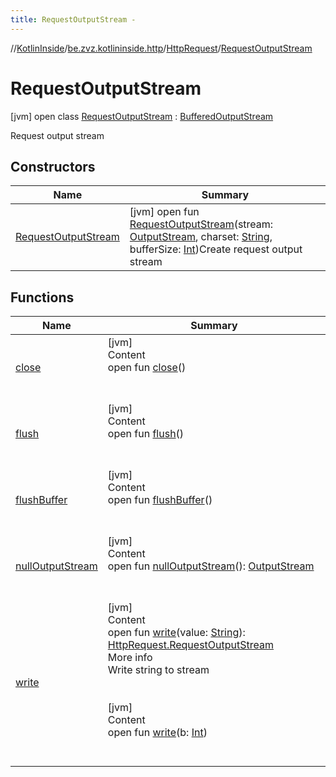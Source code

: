 ```yaml
---
title: RequestOutputStream -
---
```

//[KotlinInside](../../../index.md)/[be.zvz.kotlininside.http](../../index.md)/[HttpRequest](../index.md)/[RequestOutputStream](index.md)



# RequestOutputStream  
 [jvm] open class [RequestOutputStream](index.md) : [BufferedOutputStream](https://docs.oracle.com/javase/7/docs/api/java/io/BufferedOutputStream.html)

Request output stream

   


## Constructors  
  
|  Name|  Summary| 
|---|---|
| <a name="be.zvz.kotlininside.http/HttpRequest.RequestOutputStream/RequestOutputStream/#java.io.OutputStream#java.lang.String#int/PointingToDeclaration/"></a>[RequestOutputStream](-request-output-stream.md)| <a name="be.zvz.kotlininside.http/HttpRequest.RequestOutputStream/RequestOutputStream/#java.io.OutputStream#java.lang.String#int/PointingToDeclaration/"></a> [jvm] open fun [RequestOutputStream](-request-output-stream.md)(stream: [OutputStream](https://docs.oracle.com/javase/7/docs/api/java/io/OutputStream.html), charset: [String](https://docs.oracle.com/javase/7/docs/api/java/lang/String.html), bufferSize: [Int](https://kotlinlang.org/api/latest/jvm/stdlib/kotlin/-int/index.html))Create request output stream   <br>


## Functions  
  
|  Name|  Summary| 
|---|---|
| <a name="java.io/FilterOutputStream/close/#/PointingToDeclaration/"></a>[close](index.md#%5Bjava.io%2FFilterOutputStream%2Fclose%2F%23%2FPointingToDeclaration%2F%5D%2FFunctions%2F578868537)| <a name="java.io/FilterOutputStream/close/#/PointingToDeclaration/"></a>[jvm]  <br>Content  <br>open fun [close](index.md#%5Bjava.io%2FFilterOutputStream%2Fclose%2F%23%2FPointingToDeclaration%2F%5D%2FFunctions%2F578868537)()  <br><br><br>
| <a name="java.io/BufferedOutputStream/flush/#/PointingToDeclaration/"></a>[flush](index.md#%5Bjava.io%2FBufferedOutputStream%2Fflush%2F%23%2FPointingToDeclaration%2F%5D%2FFunctions%2F578868537)| <a name="java.io/BufferedOutputStream/flush/#/PointingToDeclaration/"></a>[jvm]  <br>Content  <br>open fun [flush](index.md#%5Bjava.io%2FBufferedOutputStream%2Fflush%2F%23%2FPointingToDeclaration%2F%5D%2FFunctions%2F578868537)()  <br><br><br>
| <a name="java.io/BufferedOutputStream/flushBuffer/#/PointingToDeclaration/"></a>[flushBuffer](index.md#%5Bjava.io%2FBufferedOutputStream%2FflushBuffer%2F%23%2FPointingToDeclaration%2F%5D%2FFunctions%2F578868537)| <a name="java.io/BufferedOutputStream/flushBuffer/#/PointingToDeclaration/"></a>[jvm]  <br>Content  <br>open fun [flushBuffer](index.md#%5Bjava.io%2FBufferedOutputStream%2FflushBuffer%2F%23%2FPointingToDeclaration%2F%5D%2FFunctions%2F578868537)()  <br><br><br>
| <a name="java.io/OutputStream/nullOutputStream/#/PointingToDeclaration/"></a>[nullOutputStream](index.md#%5Bjava.io%2FOutputStream%2FnullOutputStream%2F%23%2FPointingToDeclaration%2F%5D%2FFunctions%2F578868537)| <a name="java.io/OutputStream/nullOutputStream/#/PointingToDeclaration/"></a>[jvm]  <br>Content  <br>open fun [nullOutputStream](index.md#%5Bjava.io%2FOutputStream%2FnullOutputStream%2F%23%2FPointingToDeclaration%2F%5D%2FFunctions%2F578868537)(): [OutputStream](https://docs.oracle.com/javase/7/docs/api/java/io/OutputStream.html)  <br><br><br>
| <a name="be.zvz.kotlininside.http/HttpRequest.RequestOutputStream/write/#java.lang.String/PointingToDeclaration/"></a>[write](write.md)| <a name="be.zvz.kotlininside.http/HttpRequest.RequestOutputStream/write/#java.lang.String/PointingToDeclaration/"></a>[jvm]  <br>Content  <br>open fun [write](write.md)(value: [String](https://docs.oracle.com/javase/7/docs/api/java/lang/String.html)): [HttpRequest.RequestOutputStream](index.md)  <br>More info  <br>Write string to stream  <br><br><br>[jvm]  <br>Content  <br>open fun [write](index.md#%5Bjava.io%2FBufferedOutputStream%2Fwrite%2F%23int%2FPointingToDeclaration%2F%5D%2FFunctions%2F578868537)(b: [Int](https://kotlinlang.org/api/latest/jvm/stdlib/kotlin/-int/index.html))  <br><br><br>

